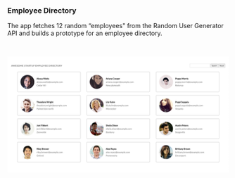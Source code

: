 ### Employee Directory

The app fetches 12 random “employees" from the Random User Generator API and builds a prototype for an employee directory.

&nbsp;
&nbsp;
&nbsp;

![Screenshot](./employees.png)